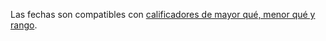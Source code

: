 Las fechas son compatibles con [calificadores de mayor qué, menor qué y rango](/articles/understanding-the-search-syntax).
